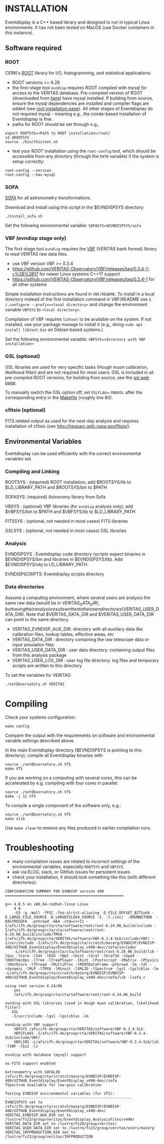 #  INSTALLATION

Eventdisplay is a C++ based library and designed to run in typical Linux environments. It has not been tested on MacOS (use Docker containers in this instance).

## Software required

### ROOT

CERN's [ROOT](https://root.cern.ch/) library for I/O, histogramming, and statistical applications:

- ROOT versions >= 6.28
- the first-stage tool `evndisp` requires ROOT compiled with mysql for access to the VERITAS database. Pre-compiled version of ROOT (downloaded from [here](https://root.cern/install/)) have mysql installed. If building from source, ensure the mysql dependencies are installed and compiler flags are added (see [root installation page](https://root.cern/install/build_from_source/)). All other stages of Eventdisplay do not required mysql - meaning e.g., the conda-based installation of Eventdisplay is fine.
- paths for ROOT should be set through e.g.,

```
export ROOTSYS=<Path to ROOT installation>/root/
cd $ROOTSYS
source ./bin/thisroot.sh
```

- test your ROOT installation using the `root-config` tool, which should be accessible from any directory (through the `PATH` variable) if the system is setup correctly:

```
root-config --version
root-config --has-mysql
```

### SOFA

[SOFA](http://www.iausofa.org/current_C.html) for all astronometry transformations.

Download and install using this script in the $EVNDISPSYS directory:

```
./install_sofa.sh
```

Set the following environmental variable: `SOFASYS=$EVNDISPSYS/sofa`

### VBF (evndisp stage only)

The first-stage tool `evndisp` requires the [VBF](https://github.com/VERITAS-Observatory/VBF) (VERITAS bank format) library to read VERITAS raw data files.

- use VBF version VBF >= 0.3.4
- https://github.com/VERITAS-Observatory/VBF/releases/tag/0.3.4-1-c%2B%2B17 for newer Linux systems C++17 support
- https://github.com/VERITAS-Observatory/VBF/releases/tag/0.3.4-1 for all other systems

Simple installation instructions are found in `VBF/README`. To install in a local directory instead of the first installation command in VBF/README use `$ /.configure --prefix=<local directory>` and change the environment variable `VBFSYS` to `<local directory>`.

Compilation of VBF requires `libtool` to be available on the system. If not installed, use your package manage to install it (e.g., doing `sudo apt install libtool-bin` on Debian based systems.)

Set the following environmental variable: `VBFSYS=<directory with VBF installation>`

### GSL (optional)

GSL libraries are used for very specific tasks (Hough muon calibration, likelihood fitter) and are not required for most users. GSL is included in all pre-compiled ROOT versions; for building from source, see the [gsl web page](http://www.gnu.org/software/gsl/).

To manually switch the GSL option off, set `GSLFLAG=-DNOGSL` after the corresponding entry in the [Makefile](./Makefile) (roughly line 80).

### cfitsio (optional)

FITS related output as used for the next-day analysis and requires installation of cfitsio (see http://heasarc.gsfc.nasa.gov/fitsio/).

## Environmental Variables

Eventdisplay can be used efficiently with the correct environmental variables set.

### Compiling and Linking

ROOTSYS :   (required) ROOT installation; add $ROOTSYS/lib to $LD_LIBRARY_PATH and $ROOTSYS/bin to $PATH

SOFASYS:    (required) Astronomy library from Sofa

VBSYS :     (optional) VBF libraries (for `evndisp` analysis only); add $VBFSYS/bin to $PATH and $VBFSYS/lib to $LD_LIBRARY_PATH

FITSSYS :   (optional, not needed in most cases) FITS libraries

GSLSYS :    (optional, not needed in most cases) GSL libraries

### Analysis

EVNDISPSYS : Eventdisplay code directory (scripts expect binaries in $EVNDISPSYS/bin and libraries in $EVNDISPSYS/lib). Add $EVNDISPSYS/obj to LD_LIBRARY_PATH.

EVNDISPSCRIPTS: Eventdisplay scripts directory

### Data directories

Assume a computing environment, where several users are analysis the same raw data
(would be in $VERITAS_DATA_DIR), but having their analysis results written to their own
directories ($VERITAS_USER_DATA_DIR).
Note that $VERITAS_DATA_DIR and $VERITAS_USER_DATA_DIR can point to the same directory.

- VERITAS_EVNDISP_AUX_DIR:  directory with all auxiliary data like calibration files, lookup tables, effective areas, etc
- VERITAS_DATA_DIR :        directory containing the raw telescope data or input simulation files
- VERITAS_USER_DATA_DIR :   user data directory: containing output files from this analysis package
- VERITAS_USER_LOG_DIR :    user log file directory: log files and temporary scripts are written to this directory

To set the variables for VERITAS:

```
./setObservatory.sh VERITAS
```

# Compiling

Check your systems configuration:

```
make config
```

Compare the output with the requirements on software and environmental variable settings described above.

In the main Eventdisplay directory ($EVNDISPSYS is pointing to this directory), compile all Eventdisplay binaries with

```
source ./setObservatory.sh VTS
make VTS
```

If you are working on a computing with several cores, this can be accelerated by e.g. compiling with four cores in parallel:

```
source ./setObservatory.sh VTS
make -j 12 VTS
```

To compile a single component of the software only, e.g.:

```
source ./setObservatory.sh VTS
make slib
```

Use `make clean` to remove any files produced in earlier compilation runs.

# Troubleshooting

- many compilation issues are related to incorrect settings of the environmental variables, especially `ROOTSYS` and `VBFSYS`.
- ask via ELOG, slack, or GitHub issues for persistent issues
- check your installation, it should look something like this (with different directories):

```
CONFIGURATION SUMMARY FOR EVNDISP version 490
======================================================

g++ 4.8.5 on x86_64-redhat-linux Linux
    4 8
    -O3 -g -Wall -fPIC -fno-strict-aliasing -D_FILE_OFFSET_BITS=64 -D_LARGE_FILE_SOURCE -D_LARGEFILE64_SOURCE -I. -I./inc/  -DRUNWITHDB  -DASTROSOFA  -pthread -m64 -std=c++11 -I/afs/ifh.de/group/cta/cta/software/root/root-6.24.06_build/include -I/afs/ifh.de/group/cta/cta/software/root/root-6.24.06_build/include/TMVA -I/afs/ifh.de/group/cta/VERITAS/software/VBF-0.3.4-SL6/include/VBF/ -I/usr/include -I/afs/ifh.de/group/cta/scratch/maierg/EVNDISP/EVNDISP-400/GITHUB_Eventdisplay/EventDisplay_v490-dev//sofa/include/
    -L/afs/ifh.de/group/cta/cta/software/root/root-6.24.06_build/lib -lGui -lCore -lImt -lRIO -lNet -lHist -lGraf -lGraf3d -lGpad -lROOTVecOps -lTree -lTreePlayer -lRint -lPostscript -lMatrix -lPhysics -lMathCore -lThread -lMultiProc -lROOTDataFrame -pthread -lm -ldl -rdynamic -lMLP -lTMVA -lMinuit -lXMLIO -lSpectrum -lgsl -lgslcblas -lm -L/afs/ifh.de/group/cta/scratch/maierg/EVNDISP/EVNDISP-400/GITHUB_Eventdisplay/EventDisplay_v490-dev//sofa/lib -lsofa_c

using root version 6.24/06
    yes
    /afs/ifh.de/group/cta/cta/software/root/root-6.24.06_build

evndisp with GSL libraries (used in Hough muon calibration, likelihood fitter)
   GSL
   -I/usr/include -lgsl -lgslcblas -lm

evndisp with VBF support
    VBFSYS /afs/ifh.de/group/cta/VERITAS/software/VBF-0.3.4-SL6
    VBFCFLAGS -I/afs/ifh.de/group/cta/VERITAS/software/VBF-0.3.4-SL6/include/VBF/
    VBFLIBS -L/afs/ifh.de/group/cta/VERITAS/software/VBF-0.3.4-SL6/lib   -lVBF -lbz2 -lz

evndisp with database (mysql) support

no FITS support enabled

Astronometry with SOFALIB /afs/ifh.de/group/cta/scratch/maierg/EVNDISP/EVNDISP-400/GITHUB_Eventdisplay/EventDisplay_v490-dev//sofa
TSpectrum available for low-gain calibration

Testing EVNDISP environmental variables (for VTS):
----------------------------------------------------------
EVNDISPSYS set to /afs/ifh.de/group/cta/scratch/maierg/EVNDISP/EVNDISP-400/GITHUB_Eventdisplay/EventDisplay_v490-dev/
VERITAS_EVNDISP_AUX_DIR set to /lustre/fs23/group/veritas/Eventdisplay_AnalysisFiles/v490/
VERITAS_DATA_DIR set to /lustre/fs24/group/veritas/
VERITAS_USER_DATA_DIR set to /lustre/fs23/group/veritas/users/maierg
VERITAS_IRFPRODUCTION_DIR set to /lustre/fs23/group/veritas/IRFPRODUCTION
```
